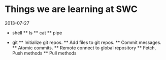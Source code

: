 Things we are learning at SWC
=============================
2013-07-27

* shell
** ls
** cat
** pipe

* git
** Initialize git repos.
** Add files to git repos.
** Commit messages.
** Atomic commits.
** Remote connect to global repository
** Fetch, Push methods
** Pull methods
